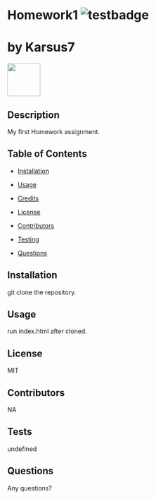 
# Homework1 ![testbadge](https://img.shields.io/static/v1?label=test&message=test&color=success)
# by Karsus7 
<img src="https://avatars3.githubusercontent.com/u/61363843?v=4" height="75" width="75"> 

## Description
My first Homework assignment. 

## Table of Contents
* [Installation](#installation) 

* [Usage](#usage) 

* [Credits](#credits) 

* [License](#license) 

* [Contributors](#contributors) 

* [Testing](#testing) 

* [Questions](#questions) 

## Installation
git clone the repository.
## Usage
run index.html after cloned.
## License
MIT
## Contributors
NA
## Tests
undefined
## Questions

Any questions?
